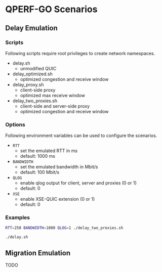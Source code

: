 # QPERF-GO Scenarios

## Delay Emulation

### Scripts

Following scripts require root privileges to create network namespaces.

- delay.sh
  - unmodified QUIC
- delay_optimized.sh
  - optimized congestion and receive window
- delay_proxy.sh
  - client-side proxy
  - optimized max receive window
- delay_two_proxies.sh
  - client-side and server-side proxy
  - optimized congestion and receive window

### Options

Following environment variables can be used to configure the scenarios.

- `RTT`
  - set the emulated RTT in ms
  - default: 1000 ms
- `BANDWIDTH`
  - set the emulated bandwidth in Mbit/s
  - default: 100 Mbit/s
- `QLOG`
  - enable qlog output for client, server and proxies (0 or 1)
  - default: 0
- `XSE`
  - enable XSE-QUIC extension (0 or 1)
  - default: 0

### Examples
```bash
RTT=250 BANDWIDTH=1000 QLOG=1 ./delay_two_proxies.sh 
```
```bash
./delay.sh 
```

## Migration Emulation

TODO